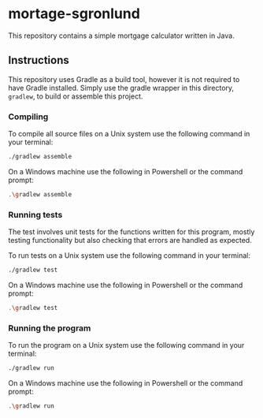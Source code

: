 # mortage-sgronlund

This repository contains a simple mortgage calculator written in Java.

## Instructions

This repository uses Gradle as a build tool, however it is not required to have Gradle installed. Simply use the gradle wrapper in this directory, `gradlew`, to build or assemble this project.

### Compiling

To compile all source files on a Unix system use the following command in your terminal:

```bash
./gradlew assemble
```

On a Windows machine use the following in Powershell or the command prompt:

```bash
.\gradlew assemble
```

### Running tests

The test involves unit tests for the functions written for this program, mostly testing functionality but also checking that errors are handled as expected.

To run tests on a Unix system use the following command in your terminal:

```bash
./gradlew test
```

On a Windows machine use the following in Powershell or the command prompt:

```bash
.\gradlew test
```

### Running the program

To run the program on a Unix system use the following command in your terminal:

```bash
./gradlew run
```

On a Windows machine use the following in Powershell or the command prompt:

```bash
.\gradlew run
```

